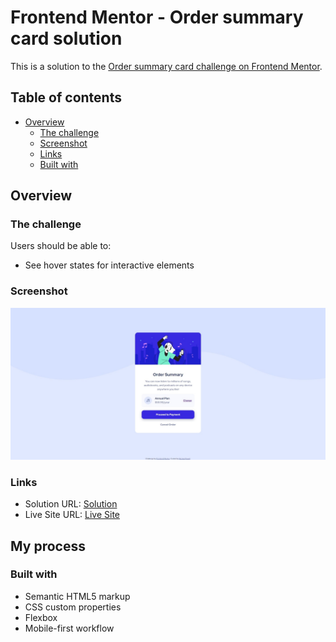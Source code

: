 # Frontend Mentor - Order summary card solution

This is a solution to the [Order summary card challenge on Frontend Mentor](https://www.frontendmentor.io/challenges/order-summary-component-QlPmajDUj).

## Table of contents

- [Overview](#overview)
  - [The challenge](#the-challenge)
  - [Screenshot](#screenshot)
  - [Links](#links)
  - [Built with](#built-with)

## Overview

### The challenge

Users should be able to:

- See hover states for interactive elements

### Screenshot

![](./design/solution.jpeg)

### Links

- Solution URL: [Solution](https://https://www.frontendmentor.io/challenges/order-summary-component-QlPmajDUj/hub)
- Live Site URL: [Live Site](https://nicopowell-order-summary-component.netlify.app)

## My process

### Built with

- Semantic HTML5 markup
- CSS custom properties
- Flexbox
- Mobile-first workflow